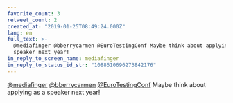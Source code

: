 ```yaml
---
favorite_count: 3
retweet_count: 2
created_at: "2019-01-25T08:49:24.000Z"
lang: en
full_text: >-
  @mediafinger @bberrycarmen @EuroTestingConf Maybe think about applying as a
  speaker next year!
in_reply_to_screen_name: mediafinger
in_reply_to_status_id_str: "1088610696273842176"
---
```


[@mediafinger](https://twitter.com/mediafinger)
[@bberrycarmen](https://twitter.com/bberrycarmen)
[@EuroTestingConf](https://twitter.com/EuroTestingConf) Maybe think about
applying as a speaker next year!
